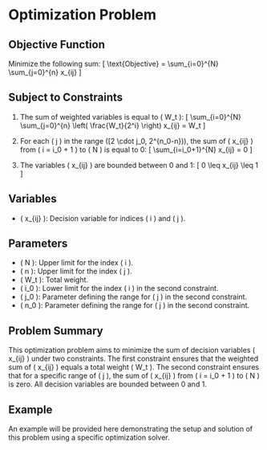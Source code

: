 # Optimization Problem

## Objective Function

Minimize the following sum:
\[ \text{Objective} = \sum_{i=0}^{N} \sum_{j=0}^{n} x_{ij} \]

## Subject to Constraints

1. The sum of weighted variables is equal to \( W_t \):
\[ \sum_{i=0}^{N} \sum_{j=0}^{n} \left( \frac{W_t}{2^i} \right) x_{ij} = W_t \]

2. For each \( j \) in the range \([2 \cdot j_0, 2^{n_0-n})\), the sum of \( x_{ij} \) from \( i = i_0 + 1 \) to \( N \) is equal to 0:
\[ \sum_{i=i_0+1}^{N} x_{ij} = 0 \]

3. The variables \( x_{ij} \) are bounded between 0 and 1:
\[ 0 \leq x_{ij} \leq 1 \]

## Variables

- \( x_{ij} \): Decision variable for indices \( i \) and \( j \).

## Parameters

- \( N \): Upper limit for the index \( i \).
- \( n \): Upper limit for the index \( j \).
- \( W_t \): Total weight.
- \( i_0 \): Lower limit for the index \( i \) in the second constraint.
- \( j_0 \): Parameter defining the range for \( j \) in the second constraint.
- \( n_0 \): Parameter defining the range for \( j \) in the second constraint.

## Problem Summary

This optimization problem aims to minimize the sum of decision variables \( x_{ij} \) under two constraints. The first constraint ensures that the weighted sum of \( x_{ij} \) equals a total weight \( W_t \). The second constraint ensures that for a specific range of \( j \), the sum of \( x_{ij} \) from \( i = i_0 + 1 \) to \( N \) is zero. All decision variables are bounded between 0 and 1.

## Example

An example will be provided here demonstrating the setup and solution of this problem using a specific optimization solver.


